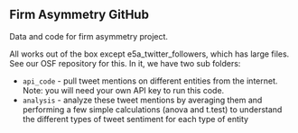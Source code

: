 ## Firm Asymmetry GitHub

Data and code for firm asymmetry project.

All works out of the box except e5a_twitter_followers, which has large files. See our OSF repository for this. In it, we have two sub folders:

- `api_code` - pull tweet mentions on different entities from the internet. Note: you will need your own API key to run this code. 
- `analysis` - analyze these tweet mentions by averaging them and performing a few simple calculations (anova and t.test) to understand the different types of tweet sentiment for each type of entity

